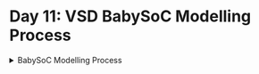 # Day 11: VSD BabySoC Modelling Process

<details>
  <summary> BabySoC Modelling Process </summary>

* We adjust the digital output value, either by increasing or decreasing it, and then feed it to the DAC model to observe the changes SoC output.

Script to install the packages.

* vsdbabysoc.v (Top-Level SoC Module)
```
   $ sudo apt install make python python3 python3-pip git iverilog gtkwave docker.io
   $ sudo chmod 666 /var/run/docker.sock
   $ cd ~
   # Install virtual environment package if not already available
   $ sudo apt install python3-venv -y
   # Create a virtual environment
   $ python3 -m venv myenv
   # Activate it virtual env
   $ source myenv/bin/activate
   # Installing the package
   $ pip install pyyaml click sandpiper-saas

```

</details>
